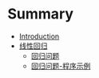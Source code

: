 # Summary

* [Introduction](README.md)
* [线性回归](线性回归)
   * [回归问题](线性回归/回归问题/article.md)
   * [回归问题-程序示例](线性回归/回归问题/code.md)

